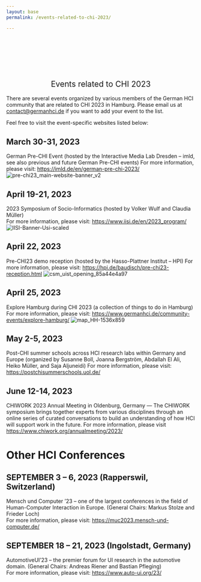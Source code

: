 ```yaml
---
layout: base
permalink: /events-related-to-chi-2023/

---
```

<br>
<br>
<br>
<br>
<br>
<h2 style="font-weight: 400; text-align: center"> Events related to CHI 2023 </h2>

There are several events organized by various members of the German HCI community that are related to CHI 2023 in Hamburg. Please email us at contact@germanhci.de if you want to add your event to the list.

Feel free to visit the event-specific websites listed below:  

## March 30-31, 2023  
German Pre-CHI Event (hosted by the Interactive Media Lab Dresden – imld, see also previous and future German Pre-CHI events)
For more information, please visit: https://imld.de/en/german-pre-chi-2023/  
![pre-chi23_main-website-banner_v2](https://user-images.githubusercontent.com/111348509/232810066-e367f6b2-7f66-40f8-a19c-925bfe2039e1.jpg)

## April 19-21, 2023  
2023 Symposium of Socio-Informatics (hosted by Volker Wulf and Claudia Müller)  
For more information, please visit: https://www.iisi.de/en/2023_program/
![IISI-Banner-Usi-scaled](https://user-images.githubusercontent.com/111348509/232810211-14dec89d-3392-4757-8345-b6a26849d96a.jpg)

## April 22, 2023
Pre-CHI23 demo reception (hosted by the Hasso-Plattner Institut – HPI)
For more information, please visit: https://hpi.de/baudisch/pre-chi23-reception.html
![csm_uist_opening_85a44e4a97](https://user-images.githubusercontent.com/111348509/232810303-29211f30-75af-4f37-aa60-1002fc861482.jpeg)
 
## April 25, 2023
Explore Hamburg during CHI 2023 (a collection of things to do in Hamburg)
For more information, please visit: https://www.germanhci.de/community-events/explore-hamburg/ 
 ![map_HH-1536x859](https://user-images.githubusercontent.com/111348509/232810473-b150a61a-4786-440d-85b9-d6de2cb7a2c5.jpg)

## May 2-5, 2023  
Post-CHI summer schools across HCI research labs within Germany and Europe (organized by Susanne Boll, Joanna Bergström, Abdallah El Ali, Heiko Müller, and Saja Aljuneidi)
For more information, please visit: https://postchisummerschools.uol.de/

## June 12-14, 2023
CHIWORK 2023 Annual Meeting in Oldenburg, Germany — The CHIWORK symposium brings together experts from various disciplines through an online series of curated conversations to build an understanding of how HCI will support work in the future.
For more information, please visit https://www.chiwork.org/annualmeeting/2023/

# Other HCI Conferences
## SEPTEMBER 3 – 6, 2023 (Rapperswil, Switzerland)
Mensch und Computer ’23 – one of the largest conferences in the field of Human-Computer Interaction in Europe. (General Chairs: Markus Stolze and Frieder Loch)  
For more information, please visit: https://muc2023.mensch-und-computer.de/

## SEPTEMBER 18 – 21, 2023 (Ingolstadt, Germany)
AutomotiveUI’23 – the premier forum for UI research in the automotive domain. (General Chairs: Andreas Riener and Bastian Pfleging)  
For more information, please visit: https://www.auto-ui.org/23/
 
 
 
 
 
 
 

